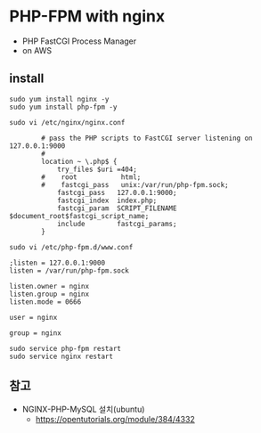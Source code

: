 # PHP-FPM with nginx
* PHP FastCGI Process Manager
* on AWS

## install
```
sudo yum install nginx -y
sudo yum install php-fpm -y
```

```
sudo vi /etc/nginx/nginx.conf
```

```
        # pass the PHP scripts to FastCGI server listening on 127.0.0.1:9000
        #
        location ~ \.php$ {
            try_files $uri =404;
        #    root           html;
        #    fastcgi_pass   unix:/var/run/php-fpm.sock;
            fastcgi_pass   127.0.0.1:9000;
            fastcgi_index  index.php;
            fastcgi_param  SCRIPT_FILENAME  $document_root$fastcgi_script_name;
            include        fastcgi_params;
        }
```

```
sudo vi /etc/php-fpm.d/www.conf
```

```
;listen = 127.0.0.1:9000
listen = /var/run/php-fpm.sock

listen.owner = nginx
listen.group = nginx
listen.mode = 0666

user = nginx

group = nginx
```

```
sudo service php-fpm restart
sudo service nginx restart
```



## 참고
* NGINX-PHP-MySQL 설치(ubuntu)
  * https://opentutorials.org/module/384/4332

